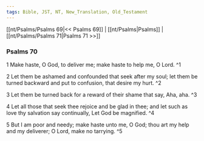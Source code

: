 ```yaml
---
tags: Bible, JST, NT, New_Translation, Old_Testament
---
```


[[nt/Psalms/Psalms 69|<< Psalms 69]] | [[nt/Psalms|Psalms]] | [[nt/Psalms/Psalms 71|Psalms 71 >>]]

### Psalms 70

1 Make haste, O God, to deliver me; make haste to help me, O Lord.  ^1

2 Let them be ashamed and confounded that seek after my soul; let them be turned backward and put to confusion, that desire my hurt.  ^2

3 Let them be turned back for a reward of their shame that say, Aha, aha.  ^3

4 Let all those that seek thee rejoice and be glad in thee; and let such as love thy salvation say continually, Let God be magnified.  ^4

5 But I am poor and needy; make haste unto me, O God; thou art my help and my deliverer; O Lord, make no tarrying.  ^5

 

